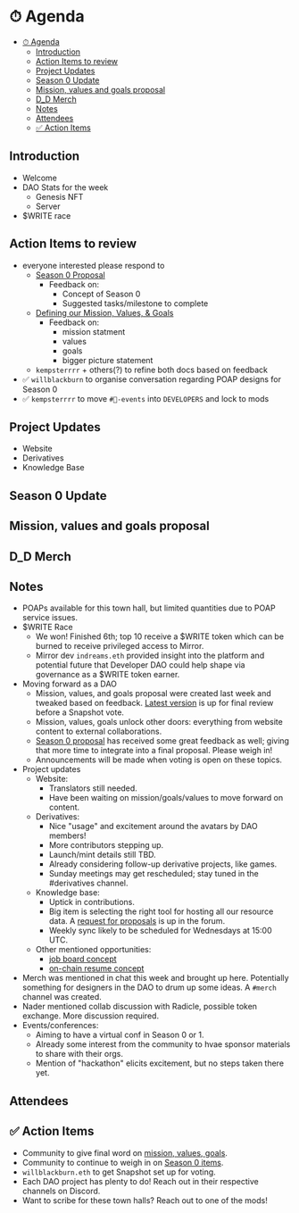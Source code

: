 # ⏱ Agenda

- [⏱ Agenda](#-agenda)
  - [Introduction](#introduction)
  - [Action Items to review](#action-items-to-review)
  - [Project Updates](#project-updates)
  - [Season 0 Update](#season-0-update)
  - [Mission, values and goals proposal](#mission-values-and-goals-proposal)
  - [D_D Merch](#d_d-merch)
  - [Notes](#notes)
  - [Attendees](#attendees)
  - [✅ Action Items](#-action-items)

## Introduction

- Welcome
- DAO Stats for the week
  - Genesis NFT
  - Server
- $WRITE race

## Action Items to review

- everyone interested please respond to
  - [Season 0 Proposal](https://forum.developerdao.com/t/how-we-move-forward-as-a-dao-season-0/56/12)
    - Feedback on:
      - Concept of Season 0
      - Suggested tasks/milestone to complete
  - [Defining our Mission, Values, & Goals](https://forum.developerdao.com/t/defining-our-mission-values-goals/89)
    - Feedback on:
      - mission statment
      - values
      - goals
      - bigger picture statement
  - `kempsterrrr` + others(?) to refine both docs based on feedback
- ✅ `willblackburn` to organise conversation regarding POAP designs for Season
  0
- ✅ `kempsterrrr` to move `#📆-events` into `DEVELOPERS` and lock to mods

## Project Updates

- Website
- Derivatives
- Knowledge Base

## Season 0 Update

## Mission, values and goals proposal

## D_D Merch

## Notes

- POAPs available for this town hall, but limited quantities due to POAP service issues.
- $WRITE Race
  - We won! Finished 6th; top 10 receive a $WRITE token which can be burned to receive privileged access to Mirror.
  - Mirror dev `indreams.eth` provided insight into the platform and potential future that Developer DAO could help shape via governance as a $WRITE token earner.
- Moving forward as a DAO
  - Mission, values, and goals proposal were created last week and tweaked based on feedback. [Latest version](https://forum.developerdao.com/t/p-2-defining-our-mission-values-and-goals/137) is up for final review before a Snapshot vote.
  - Mission, values, goals unlock other doors: everything from website content to external collaborations.
  - [Season 0 proposal](https://forum.developerdao.com/t/how-we-move-forward-as-a-dao-season-0/56/27) has received some great feedback as well; giving that more time to integrate into a final proposal. Please weigh in!
  - Announcements will be made when voting is open on these topics.
- Project updates
  - Website:
    - Translators still needed.
    - Have been waiting on mission/goals/values to move forward on content.
  - Derivatives:
    - Nice "usage" and excitement around the avatars by DAO members!
    - More contributors stepping up.
    - Launch/mint details still TBD.
    - Already considering follow-up derivative projects, like games.
    - Sunday meetings may get rescheduled; stay tuned in the #derivatives channel.
  - Knowledge base:
    - Uptick in contributions.
    - Big item is selecting the right tool for hosting all our resource data. A [request for proposals](https://forum.developerdao.com/t/knowledge-base-tooling-request-for-proposals/132) is up in the forum.
    - Weekly sync likely to be scheduled for Wednesdays at 15:00 UTC.
  - Other mentioned opportunities:
    - [job board concept](https://forum.developerdao.com/t/job-board-concept/35)
    - [on-chain resume concept](https://forum.developerdao.com/t/on-chain-work-resume-concept/39/10)
- Merch was mentioned in chat this week and brought up here. Potentially something for designers in the DAO to drum up some ideas. A `#merch` channel was created.
- Nader mentioned collab discussion with Radicle, possible token exchange. More discussion required.
- Events/conferences:
  - Aiming to have a virtual conf in Season 0 or 1.
  - Already some interest from the community to hvae sponsor materials to share with their orgs.
  - Mention of "hackathon" elicits excitement, but no steps taken there yet.

## Attendees

## ✅ Action Items

- Community to give final word on [mission, values, goals](https://forum.developerdao.com/t/p-2-defining-our-mission-values-and-goals/137).
- Community to continue to weigh in on [Season 0 items](https://forum.developerdao.com/t/how-we-move-forward-as-a-dao-season-0/56/27).
- `willblackburn.eth` to get Snapshot set up for voting.
- Each DAO project has plenty to do! Reach out in their respective channels on Discord.
- Want to scribe for these town halls? Reach out to one of the mods!
